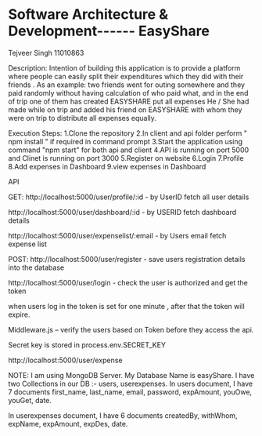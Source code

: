 # Software Architecture & Development------  EasyShare

Tejveer Singh 11010863


Description:
Intention of  building this application is to provide a platform where people can easily split their expenditures which they did with their friends . As an example: two friends went for outing somewhere and they paid randomly without having calculation of who paid what,  and in the end of trip one of them has created EASYSHARE  put all expenses He / She had made while on trip and added his friend on EASYSHARE with whom they were on trip to distribute all expenses equally.

Execution Steps:
1.Clone the repository
2.In client and api folder perform " npm install " if required in command prompt
3.Start the application using command "npm start" for both api and client
4.API is running on port 5000 and Clinet is running on port 3000
5.Register on website
6.Login
7.Profile
8.Add expenses in Dashboard
9.view expenses in Dashboard



API

GET:
http://localhost:5000/user/profile/:id - by UserID fetch all user details

http://localhost:5000/user/dashboard/:id - by USERID fetch dashboard details

http://localhost:5000/user/expenselist/:email - by Users email fetch expense list

POST:
http://localhost:5000/user/register - save users registration details into the database

http://localhost:5000/user/login - check the user is authorized and get the token

when users log in the token is set for one minute , after that the token will expire.

Middleware.js – verify the users based on Token before they access the api.

Secret key is stored in process.env.SECRET_KEY


http://localhost:5000/user/expense



NOTE: I am using MongoDB Server. My Database Name is easyShare. I have two Collections in our DB :- users, userexpenses.
In users document, I have 7 documents first_name, last_name, email, password, expAmount, youOwe, youGet, date.

In userexpenses document, I have 6 documents createdBy, withWhom, expName, expAmount, expDes, date.